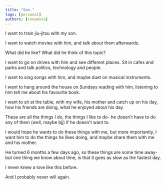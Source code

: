 ```yaml
---
title: "Son."
tags: [personal]
authors: [ronamosa]
---
```


I want to train jiu-jitsu with my son.

I want to watch movies with him, and talk about them afterwards.

What did he like? What did he think of this topic?

I want to go on drives with him and see different places. Sit in cafes and parks and talk politics, technology and people.

I want to sing songs with him, and maybe duet on musical instruments.

I want to hang around the house on Sundays reading with him, listening to him tell me about his favourite book.

I want to sit at the table, with my wife, his mother and catch up on his day, how his friends are doing, what he enjoyed about his day.

These are all the things I do, the things I like to do- he doesn't have to do any of them (well, maybe bjj) if he doesn't want to.

I would hope he wants to do these things with me, but more importantly, I want him to do the things he likes doing, and maybe share them with me and his mother.

He turned 6 months a few days ago, so these things are some time away- but one thing we know about time, is that it goes as slow as the fastest day.

I never knew a love like this before.

And I probably never will again.
